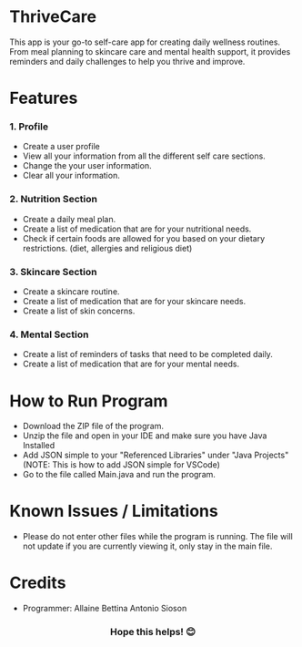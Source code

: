 # ThriveCare
This app is your go-to self-care app for creating daily wellness routines. From meal planning to skincare care and mental health support, it provides reminders and daily challenges to help you thrive and improve.

# Features
### 1. Profile
- Create a user profile
- View all your information from all the different self care sections.
- Change the your user information.
- Clear all your information.

### 2. Nutrition Section
- Create a daily meal plan.
- Create a list of medication that are for your nutritional needs.
- Check if certain foods are allowed for you based on your dietary restrictions. (diet, allergies and religious diet)

### 3. Skincare Section
- Create a skincare routine.
- Create a list of medication that are for your skincare needs.
- Create a list of skin concerns.

### 4. Mental Section
- Create a list of reminders of tasks that need to be completed daily.
- Create a list of medication that are for your mental needs.

# How to Run Program
- Download the ZIP file of the program.
- Unzip the file and open in your IDE and make sure you have Java Installed
- Add JSON simple to your "Referenced Libraries" under "Java Projects" 
(NOTE: This is how to add JSON simple for VSCode)
- Go to the file called Main.java and run the program.

# Known Issues / Limitations
- Please do not enter other files while the program is running. The file will not update if you are currently viewing it, only stay in the main file.

# Credits
- Programmer: Allaine Bettina Antonio Sioson


### <p style= "text-align:center">Hope this helps! 😊</p>

